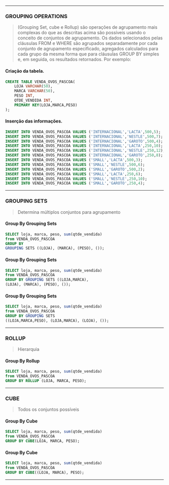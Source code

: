 ___
### GROUPING OPERATIONS
> (Grouping Set, cube e Rollup) são operações de agrupamento mais complexas do que as descritas acima são possíveis usando o conceito de conjuntos de agrupamento. Os dados selecionados pelas cláusulas FROM e WHERE são agrupados separadamente por cada conjunto de agrupamento especificado, agregados calculados para cada grupo da mesma forma que para cláusulas GROUP BY simples e, em seguida, os resultados retornados. Por exemplo:

#### Criação da tabela.
```sql
CREATE TABLE VENDA_OVOS_PASCOA(
    LOJA VARCHAR(50),
    MARCA VARCHAR(50),
    PESO INT,
    QTDE_VENDIDA INT,
    PRIMARY KEY(LOJA,MARCA,PESO)
);
```

#### Inserção das informações.
```sql
INSERT INTO VENDA_OVOS_PASCOA VALUES ('INTERNACIONAL','LACTA',500,5);
INSERT INTO VENDA_OVOS_PASCOA VALUES ('INTERNACIONAL','NESTLE',500,7);
INSERT INTO VENDA_OVOS_PASCOA VALUES ('INTERNACIONAL','GAROTO',500,4);
INSERT INTO VENDA_OVOS_PASCOA VALUES ('INTERNACIONAL','LACTA',250,10);
INSERT INTO VENDA_OVOS_PASCOA VALUES ('INTERNACIONAL','NESTLE',250,12);
INSERT INTO VENDA_OVOS_PASCOA VALUES ('INTERNACIONAL','GAROTO',250,8);
INSERT INTO VENDA_OVOS_PASCOA VALUES ('SMALL','LACTA',500,3);
INSERT INTO VENDA_OVOS_PASCOA VALUES ('SMALL','NESTLE',500,6);
INSERT INTO VENDA_OVOS_PASCOA VALUES ('SMALL','GAROTO',500,2);
INSERT INTO VENDA_OVOS_PASCOA VALUES ('SMALL','LACTA',250,6);
INSERT INTO VENDA_OVOS_PASCOA VALUES ('SMALL','NESTLE',250,10);
INSERT INTO VENDA_OVOS_PASCOA VALUES ('SMALL','GAROTO',250,4);
```
___

### GROUPING SETS
> Determina múltiplos conjuntos para agrupamento
#### Group By Grouping Sets
```sql
SELECT loja, marca, peso, sum(qtde_vendida)
from VENDA_OVOS_PASCOA
GROUP BY
GROUPING SETS ((LOJA), (MARCA), (PESO), ());
```

#### Group By Grouping Sets
```sql
SELECT loja, marca, peso, sum(qtde_vendida)
from VENDA_OVOS_PASCOA
GROUP BY GROUPING SETS ((LOJA,MARCA),
(LOJA), (MARCA), (PESO), ());
```

#### Group By Grouping Sets
```sql
SELECT loja, marca, peso, sum(qtde_vendida)
from VENDA_OVOS_PASCOA
GROUP BY GROUPING SETS
((LOJA,MARCA,PESO), (LOJA,MARCA), (LOJA), ());
```
___
### ROLLUP
> Hierarquia

#### Group By Rollup
```sql
SELECT loja, marca, peso, sum(qtde_vendida)
from VENDA_OVOS_PASCOA
GROUP BY ROLLUP (LOJA, MARCA, PESO);
```
___
### CUBE
> Todos os conjuntos possíveis

#### Group By Cube
```sql
SELECT loja, marca, peso, sum(qtde_vendida)
from VENDA_OVOS_PASCOA
GROUP BY CUBE(LOJA, MARCA, PESO);
```

#### Group By Cube
```sql
SELECT loja, marca, peso, sum(qtde_vendida)
from VENDA_OVOS_PASCOA
GROUP BY CUBE((LOJA, MARCA), PESO);
```
____


